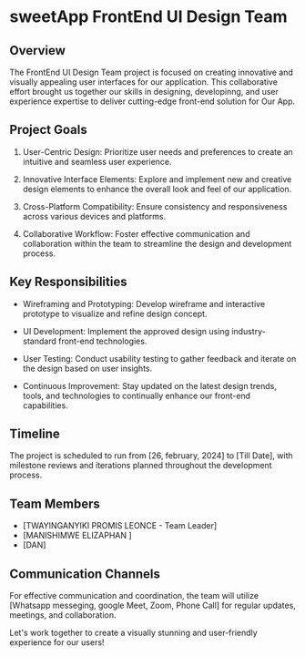 # sweetApp FrontEnd UI Design Team

## Overview

The FrontEnd UI Design Team project is focused on creating innovative and visually appealing user interfaces for our application.
This collaborative effort brought us together our skills in designing, developinng, and user experience expertise
to deliver cutting-edge front-end solution for Our App.

## Project Goals

1. User-Centric Design: Prioritize user needs and preferences to create an intuitive and seamless user experience.

2. Innovative Interface Elements: Explore and implement new and creative design elements to enhance the overall look and feel of our application.

3. Cross-Platform Compatibility: Ensure consistency and responsiveness across various devices and platforms.

4. Collaborative Workflow: Foster effective communication and collaboration within the team to streamline the design and development process.

## Key Responsibilities

- Wireframing and Prototyping: Develop wireframe and interactive prototype to visualize and refine design concept.

- UI Development: Implement the approved design using industry-standard front-end technologies.

- User Testing: Conduct usability testing to gather feedback and iterate on the design based on user insights.

- Continuous Improvement: Stay updated on the latest design trends, tools, and technologies to continually enhance our front-end capabilities.

## Timeline

The project is scheduled to run from [26, february, 2024] to [Till Date], with milestone reviews and iterations planned throughout the development process.

## Team Members

- [TWAYINGANYIKI PROMIS LEONCE - Team Leader]
- [MANISHIMWE ELIZAPHAN ]
- [DAN]

## Communication Channels

For effective communication and coordination, the team will utilize [Whatsapp messeging, google Meet, Zoom, Phone Call] for regular updates, meetings, and collaboration.

Let's work together to create a visually stunning and user-friendly experience for our users!
